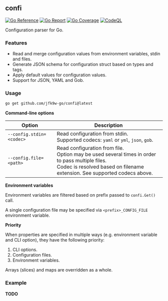 ## confi

[![Go Reference](https://pkg.go.dev/badge/github.com/jfk9w-go/confi.svg)](https://pkg.go.dev/github.com/jfk9w-go/confi)
[![Go Report](https://goreportcard.com/badge/github.com/jfk9w-go/confi)](https://goreportcard.com/report/github.com/jfk9w-go/confi)
[![Go Coverage](https://github.com/jfk9w-go/confi/wiki/coverage.svg)](https://raw.githack.com/wiki/jfk9w-go/confi/coverage.html)
[![CodeQL](https://github.com/jfk9w-go/confi/workflows/CodeQL/badge.svg)](https://github.com/jfk9w-go/confi/actions?query=workflow%3ACodeQL)

Configuration parser for Go.

### Features

* Read and merge configuration values from environment variables, stdin and files.
* Generate JSON schema for configuration struct based on types and tags.
* Apply default values for configuration values.
* Support for JSON, YAML and Gob.

### Usage

```bash
go get github.com/jfk9w-go/confi@latest
```

**Command-line options**

| Option | Description                                                                                                                                                                      |
|---|----------------------------------------------------------------------------------------------------------------------------------------------------------------------------------|
| `--config.stdin=<codec>` | Read configuration from stdin.<br>Supported codecs: `yaml` or `yml`, `json`, `gob`.                                                                                              |
| `--config.file=<path>` | Read configuration from file.<br>Option may be used several times in order to pass multiple files.<br>Codec is resolved based on filename extension. See supported codecs above. |

**Environment variables**

Environment variables are filtered based on prefix passed to `confi.Get()` call.

A single configuration file may be specified via `<prefix>_CONFIG_FILE` environment variable.

**Priority**

When properties are specified in multiple ways (e.g. environment variable and CLI option), they have the following priority:

1. CLI options.
2. Configuration files.
3. Environment variables.

Arrays (slices) and maps are overridden as a whole.

### Example

**TODO**
